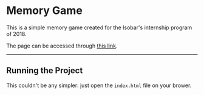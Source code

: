 # Memory Game
This is a simple memory game created for the Isobar's internship program of 2018.

The page can be accessed through [this link](https://paulosouzav.github.io/memory-game/).

---
## Running the Project
This couldn't be any simpler: just open the `index.html` file on your brower.